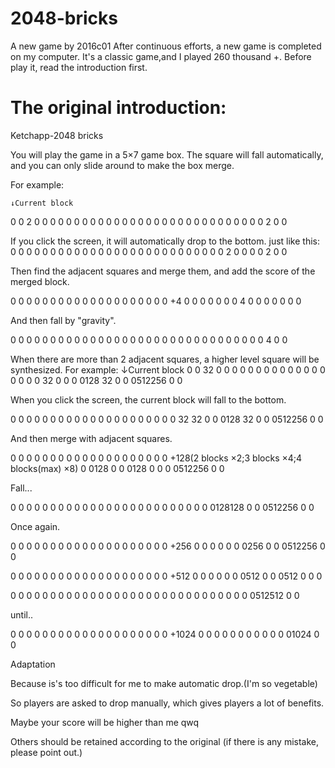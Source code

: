 # 2048-bricks
A new game by 2016c01
After continuous efforts, a new game is completed on my computer.
It's a classic game,and I played 260 thousand +.
Before play it, read the introduction first.

# The original introduction:

Ketchapp-2048 bricks

You will play the game in a 5×7 game box.
The square will fall automatically, and you can only slide around to make the box merge.

For example:

    ↓Current block
0 0 2 0 0
0 0 0 0 0
0 0 0 0 0
0 0 0 0 0
0 0 0 0 0
0 0 0 0 0
0 0 2 0 0

If you click the screen, it will automatically drop to the bottom.
just like this:
0 0 0 0 0
0 0 0 0 0
0 0 0 0 0
0 0 0 0 0
0 0 0 0 0
0 0 2 0 0
0 0 2 0 0

Then find the adjacent squares and merge them, and add the score of the merged block.

0 0 0 0 0
0 0 0 0 0
0 0 0 0 0
0 0 0 0 0    +4
0 0 0 0 0
0 0 4 0 0
0 0 0 0 0

And then fall by "gravity".

0 0 0 0 0
0 0 0 0 0
0 0 0 0 0
0 0 0 0 0
0 0 0 0 0
0 0 0 0 0
0 0 4 0 0

When there are more than 2 adjacent squares, a higher level square will be synthesized.
For example:
       ↓Current block
 0  0 32  0  0
 0  0  0  0  0
 0  0  0  0  0
 0  0  0  0  0
 0 32  0  0  0
 0128 32  0  0
 0512256  0  0

When you click the screen, the current block will fall to the bottom.

 0  0  0  0  0
 0  0  0  0  0
 0  0  0  0  0
 0  0  0  0  0
 0 32 32  0  0
 0128 32  0  0
 0512256  0  0
 
And then merge with adjacent squares.

 0  0  0  0  0
 0  0  0  0  0
 0  0  0  0  0
 0  0  0  0  0    +128(2 blocks ×2;3 blocks ×4;4 blocks(max) ×8)
 0  0128  0  0
 0128  0  0  0
 0512256  0  0
 
 Fall...
 
 0  0  0  0  0
 0  0  0  0  0
 0  0  0  0  0
 0  0  0  0  0
 0  0  0  0  0
 0128128  0  0
 0512256  0  0
 
 Once again.
 
 0  0  0  0  0
 0  0  0  0  0
 0  0  0  0  0
 0  0  0  0  0    +256
 0  0  0  0  0
 0  0256  0  0
 0512256  0  0

 0  0  0  0  0
 0  0  0  0  0
 0  0  0  0  0
 0  0  0  0  0    +512
 0  0  0  0  0
 0  0512  0  0
 0512  0  0  0

 0  0  0  0  0
 0  0  0  0  0
 0  0  0  0  0
 0  0  0  0  0
 0  0  0  0  0
 0  0  0  0  0
 0512512  0  0

until..

 0  0   0  0  0
 0  0   0  0  0
 0  0   0  0  0
 0  0   0  0  0    +1024
 0  0   0  0  0
 0  0   0  0  0
 0  01024  0  0

Adaptation

Because is's too difficult for me to make automatic drop.(I'm so vegetable)

So players are asked to drop manually, which gives players a lot of benefits.

Maybe your score will be higher than me qwq

Others should be retained according to the original (if there is any mistake, please point out.)
